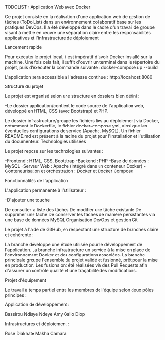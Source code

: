  TODOLIST : Application Web avec Docker

Ce projet consiste en la réalisation d'une application web de gestion de tâches (ToDo List) dans un environnement collaboratif base sur les pratiques DevOps. Il a été développé dans le cadre d'un travail de groupe visant à mettre en œuvre une séparation claire entre les responsabilités applicatives et l'infrastructure de déploiement.

Lancement rapide

Pour exécuter le projet local, il est impératif d'avoir Docker installé sur la machine. Une fois cela fait, il suffit d'ouvrir un terminal dans le répertoire du projet, puis d'exécuter la commande suivante : docker-compose up --build

L'application sera accessible à l'adresse continue : http://localhost:8080

Structure du projet

Le projet est organisé selon une structure en dossiers bien défini :

-Le dossier application/contient le code source de l'application web, développé en HTML, CSS (avec Bootstrap) et PHP.

Le dossier infrastructure/groupe les fichiers liés au déploiement via Docker, notamment le Dockerfile, le fichier docker-compose.yml, ainsi que les éventuelles configurations de service (Apache, MySQL).
Un fichier README.md est présent à la racine du projet pour l'installation et l'utilisation du documenteur.
Technologies utilisées

Le projet repose sur les technologies suivantes :

-Frontend : HTML, CSS, Bootstrap -Backend : PHP -Base de données : MySQL -Serveur Web : Apache (intégré dans un conteneur Docker) -Conteneurisation et orchestration : Docker et Docker Compose

Fonctionnalités de l'application

L'application permanente à l'utilisateur :

-D'ajouter une touche

De consulter la liste des tâches
De modifier une tâche existante
De supprimer une tâche
De conserver les tâches de manière persistantes via une base de données MySQL
Organisation DevOps et gestion Git

Le projet à l'aide de GitHub, en respectant une structure de branches claire et cohérente :

La branche développe une étude utilisée pour le développement de l'application.
La branche infrastructure un service à la mise en place de l'environnement Docker et des configurations associées.
La branche principale groupe l'ensemble du projet validé et fusionné, prêt pour la mise en production.
Les fusions ont été réalisées via des Pull Requests afin d'assurer un contrôle qualité et une traçabilité des modifications.

Projet d'équipement

Le travail à temps partiel entre les membres de l'équipe selon deux pôles principes :

Application de développement :

Bassirou Ndiaye Ndeye Amy Gallo Diop

Infrastructures et déploiement :

Rose Diakhate Makha Camara
